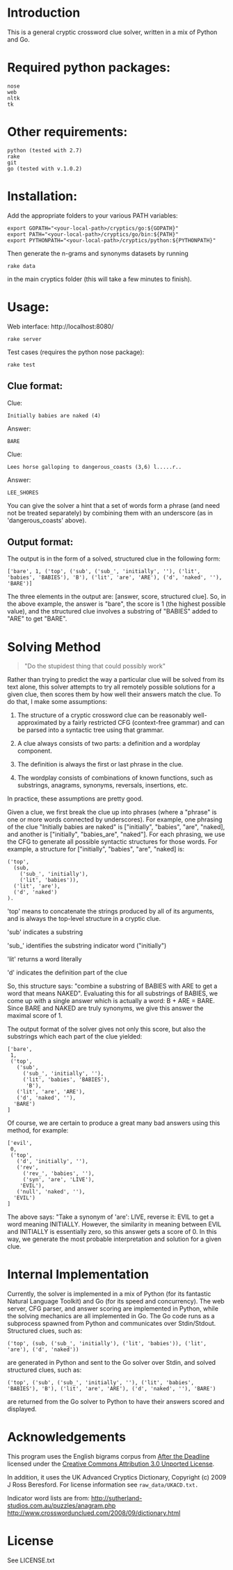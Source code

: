 # Introduction
This is a general cryptic crossword clue solver, written in a mix of Python and Go. 

# Required python packages:

	nose
	web
	nltk
	tk

# Other requirements:

	python (tested with 2.7)
	rake
	git
	go (tested with v.1.0.2)

# Installation:

Add the appropriate folders to your various PATH variables:

	export GOPATH="<your-local-path>/cryptics/go:${GOPATH}"
	export PATH="<your-local-path>/cryptics/go/bin:${PATH}"
	export PYTHONPATH="<your-local-path>/cryptics/python:${PYTHONPATH}"
	
Then generate the n-grams and synonyms datasets by running

	rake data

in the main cryptics folder (this will take a few minutes to finish). 

# Usage:

Web interface: http://localhost:8080/

	rake server

Test cases (requires the python nose package):

	rake test

## Clue format:

Clue:

	Initially babies are naked (4)

Answer:

	BARE

Clue: 

	Lees horse galloping to dangerous_coasts (3,6) l.....r..

Answer: 

	LEE_SHORES

You can give the solver a hint that a set of words form a phrase (and need not be treated separately) by combining them with an underscore (as in 'dangerous_coasts' above). 

## Output format: 

The output is in the form of a solved, structured clue in the following form: 

	['bare', 1, ('top', ('sub', ('sub_', 'initially', ''), ('lit', 'babies', 'BABIES'), 'B'), ('lit', 'are', 'ARE'), ('d', 'naked', ''), 'BARE')] 

The three elements in the output are: [answer, score, structured clue]. So, in the above example, the answer is "bare", the score is 1 (the highest possible value), and the structured clue involves a substring of "BABIES" added to "ARE" to get "BARE". 

# Solving Method

>"Do the stupidest thing that could possibly work"

Rather than trying to predict the way a particular clue will be solved from its text alone, this solver attempts to try all remotely possible solutions for a given clue, then scores them by how well their answers match the clue. To do that, I make some assumptions:

1. The structure of a cryptic crossword clue can be reasonably well-approximated by a fairly restricted CFG (context-free grammar) and can be parsed into a syntactic tree using that grammar.

2. A clue always consists of two parts: a definition and a wordplay component. 

3. The definition is always the first or last phrase in the clue.

4. The wordplay consists of combinations of known functions, such as substrings, anagrams, synonyms, reversals, insertions, etc.

In practice, these assumptions are pretty good. 

Given a clue, we first break the clue up into phrases (where a "phrase" is one or more words connected by underscores). For example, one phrasing of the clue "Initially babies are naked" is ["initially", "babies", "are", "naked], and another is ["initially", "babies_are", "naked"]. For each phrasing, we use the CFG to generate all possible syntactic structures for those words. For example, a structure for ["initially", "babies", "are", "naked] is:

	('top', 
	  (sub, 
	  	('sub_', 'initially'), 
	  	('lit', 'babies')), 
	  ('lit', 'are'), 
	  ('d', 'naked')
	). 

'top' means to concatenate the strings produced by all of its arguments, and is always the top-level structure in a cryptic clue.

'sub' indicates a substring

'sub_' identifies the substring indicator word ("initially")

'lit' returns a word literally

'd' indicates the definition part of the clue

So, this structure says: "combine a substring of BABIES with ARE to get a word that means NAKED". Evaluating this for all substrings of BABIES, we come up with a single answer which is actually a word: B + ARE = BARE. Since BARE and NAKED are truly synonyms, we give this answer the maximal score of 1. 


The output format of the solver gives not only this score, but also the substrings which each part of the clue yielded: 

	['bare', 
	 1, 
	 ('top', 
	   ('sub', 
	     ('sub_', 'initially', ''), 
	     ('lit', 'babies', 'BABIES'), 
	   	  'B'), 
	   ('lit', 'are', 'ARE'), 
	   ('d', 'naked', ''), 
	  'BARE')
	] 

Of course, we are certain to produce a great many bad answers using this method, for example: 

	['evil', 
	 0, 
	 ('top', 
	   ('d', 'initially', ''), 
	   ('rev', 
	     ('rev_', 'babies', ''), 
	     ('syn', 'are', 'LIVE'), 
	    'EVIL'), 
	   ('null', 'naked', ''), 
	  'EVIL')
	]

The above says: "Take a synonym of 'are': LIVE, reverse it: EVIL to get a word meaning INITIALLY. However, the similarity in meaning between EVIL and INITIALLY is essentially zero, so this answer gets a score of 0. 
In this way, we generate the most probable interpretation and solution for a given clue. 

# Internal Implementation

Currently, the solver is implemented in a mix of Python (for its fantastic Natural Language Toolkit) and Go (for its speed and concurrency). The web server, CFG parser, and answer scoring are implemented in Python, while the solving mechanics are all implemented in Go. The Go code runs as a subprocess spawned from Python and communicates over Stdin/Stdout.  Structured clues, such as: 

	('top', (sub, ('sub_', 'initially'), ('lit', 'babies')), ('lit', 'are'), ('d', 'naked'))

are generated in Python and sent to the Go solver over Stdin, and solved structured clues, such as: 

	('top', ('sub', ('sub_', 'initially', ''), ('lit', 'babies', 'BABIES'), 'B'), ('lit', 'are', 'ARE'), ('d', 'naked', ''), 'BARE')

are returned from the Go solver to Python to have their answers scored and displayed. 


# Acknowledgements

This program uses the English bigrams corpus from [After the Deadline](http://blog.afterthedeadline.com/2010/07/20/after-the-deadline-bigram-corpus-our-gift-to-you/) licensed under the [Creative Commons Attribution 3.0 Unported License](http://creativecommons.org/licenses/by/3.0/). 

In addition, it uses the UK Advanced Cryptics Dictionary, Copyright (c) 2009 J Ross Beresford. For license information see `raw_data/UKACD.txt.`

Indicator word lists are from:
http://sutherland-studios.com.au/puzzles/anagram.php
http://www.crosswordunclued.com/2008/09/dictionary.html

# License

See LICENSE.txt

